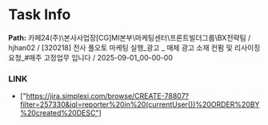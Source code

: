 # Task Info

**Path:** 카페24(주)\본사사업장\[CG]MI본부\마케팅센터\프론트빌더그룹\BX전략팀 / hjhan02 / [320218] 전사 풀오토 마케팅 실행_광고 _ 매체 광고 소재 컨펌 및 리사이징요청_#매주 고정업무 입니다 / 2025-09-01_00-00-00

### LINK
- ["https://jira.simplexi.com/browse/CREATE-78807?filter=257330&jql=reporter%20in%20(currentUser())%20ORDER%20BY%20created%20DESC"]

